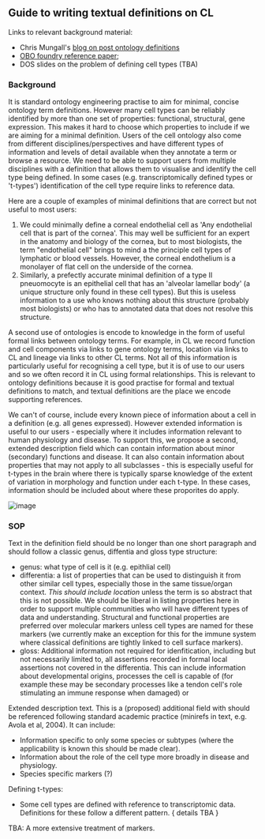 ## Guide to writing textual definitions on CL

Links to relevant background material:

- Chris Mungall's [blog on post ontology definitions](https://douroucouli.wordpress.com/2019/07/08/ontotip-write-simple-concise-clear-operational-textual-definitions/)
- [OBO foundry reference paper](https://philpapers.org/archive/SEPGFW.pdf);
- DOS slides on the problem of defining cell types (TBA)

### Background

It is standard ontology engineering practise to aim for minimal, concise ontology term definitions.  However many cell types can be reliably identified by more than one set of properties: functional, structural, gene expression. This makes it hard to choose which properties to include if we are aiming for a minimal definition.  Users of the cell ontology also come from different disciplines/perspectives and have different types of information and levels of detail available when they annotate a term or browse a resource.  We need to be able to support users from multiple disciplines with a definition that allows them to visualise and identify the cell type being defined. In some cases (e.g. transcriptomically defined types or 't-types') identification of the cell type  require links to reference data.

Here are a couple of examples of minimal definitions that are correct but not useful to most users:

1. We could minimally define a corneal endothelial cell as 'Any endothelial cell that is part of the cornea'.  This may well be sufficient for an expert in the anatomy and biology of the cornea, but to most biologists, the term "endothelial cell" brings to mind a the principle cell types of lymphatic or blood vessels.  However, the corneal endothelium is a monolayer of flat cell on the underside of the cornea.    
2. Similarly, a prefectly accurate minimal definition of a type II pneuomocyte is an epithelial cell that has an 'alveolar lamellar body' (a unique structure only found in these cell types). But this is useless information to a use who knows nothing about this structure (probably most biologists) or who has to annotated data that does not resolve this structure.

A second use of ontologies is encode to knowledge in the form of useful formal links between ontology terms.  For example, in CL we record function and cell components via links to gene ontology terms, location via links to CL and lineage via links to other CL terms. Not all of this information is particularly useful for recognising a cell type, but it is of use to our users and so we often record it in CL using formal relationships. This is relevant to ontology definitions because it is good practise for formal and textual definitions to match, and textual definitions are the place we encode supporting references.

We can't of course, include every known piece of information about a cell in a definition (e.g. all genes expressed). However extended information is useful to our users - especially where it includes information relevant to human physiology and disease. To support this, we propose a second, extended description field which can contain information about minor (secondary) functions and disease.  It can also contain information about properties that may not apply to all subclasses - this is especially useful for t-types in the brain where there is typically sparse knowledge of the extent of variation in morphology and function under each t-type.  In these cases, information should be included about where these proporites do apply.

![image](https://github.com/obophenotype/cell-ontology/assets/112839/eeb45ba5-96c7-4a3e-b68c-62530c043798)


### SOP

Text in the definition field should be no longer than one short paragraph and should follow a classic genus, diffentia and gloss type structure:
   - genus: what type of cell is it (e.g. epithlial cell)
   - differentia: a list of properties that can be used to distinguish it from other similar cell types, especially those in the same tissue/organ context.  _This should include location_ unless the term is so abstract that this is not possible. We should be liberal in listing properties here in order to support multiple communities who will have different types of data and understanding. Structural and functional properties are preferred over molecular markers unless cell types are named for these markers (we currently make an exception for this for the immune system where classical definitions are tightly linked to cell surface markers).
   - gloss: Additional information not required for idenfitication, including but not necessarily limited to, all assertions recorded in formal local assertions not covered in the differentia. This can include information about developmental origins,  processes the cell is capable of (for example these may be secondary processes like a tendon cell's role stimulating an immune response when damaged) or 

Extended description text.  This is a (proposed) additional field with  should be referenced following standard academic practice (minirefs in text, e.g. Avola et al, 2004). It can include:
 - Information specific to only some species or subtypes (where the applicability is known this should be made clear).
 - Information about the role of the cell type more broadly in disease and physiology.
 - Species specific markers (?)

Defining t-types:
 - Some cell types are defined with reference to transcriptomic data.  Definitions for these follow a different pattern. { details TBA }

TBA: A more extensive treatment of markers.  





